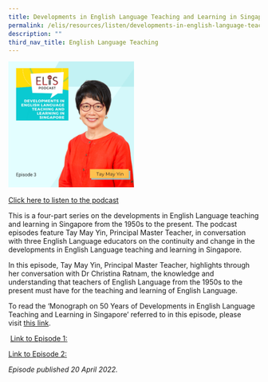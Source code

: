 ```yaml
---
title: Developments in English Language Teaching and Learning in Singapore (Episode 3)
permalink: /elis/resources/listen/developments-in-english-language-teaching-and-learning-in-singapore-episode-3/
description: ""
third_nav_title: English Language Teaching
---
```

<img src="/images/31.png" style="width:50%">
	
<a href="https://open.spotify.com/episode/6mZP83fBsenVPoYcaCdVeW">Click here to listen to the podcast</a>

This is a four-part series on the developments in English Language teaching and learning in Singapore from the 1950s to the present. The podcast episodes feature Tay May Yin, Principal Master Teacher, in conversation with three English Language educators on the continuity and change in the developments in English Language teaching and learning in Singapore. &nbsp;  
  
In this episode, Tay May Yin, Principal Master Teacher, highlights through her conversation with Dr Christina Ratnam, the knowledge and understanding that teachers of English Language from the 1950s to the present must have for the teaching and learning of English Language.  

To read the ‘Monograph on 50 Years of Developments in English Language Teaching and Learning in Singapore’ referred to in this episode, please visit&nbsp;[this link](/files/Read/50-years-monograph.pdf).&nbsp;  

&nbsp;[Link to Episode 1:](https://elis.moe.edu.sg/elis/resources/listen/developments-in-english-language-teaching-and-learning-in-singapore-episode-1)&nbsp;

[Link to Episode 2:](https://elis.moe.edu.sg/elis/resources/listen/developments-in-english-language-teaching-and-learning-in-singapore-episode-2)&nbsp;

<em>Episode published 20 April 2022.</em>